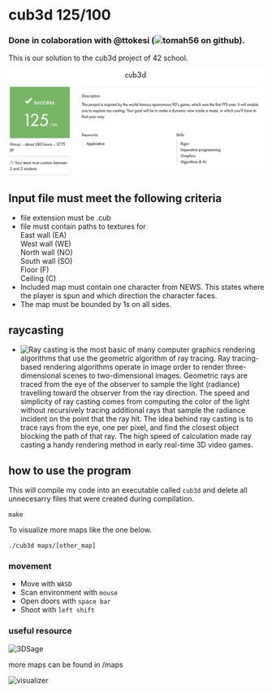 # cub3d 125/100 
### Done in colaboration with @ttokesi (![tomah56](https://github.com/tomah56) on github).

This is our solution to the cub3d project of 42 school.<br>

![result](https://github.com/Sirelaw/cub3d/blob/master/readme_addons/Screen%20Shot%202022-08-15%20at%203.25.33%20PM.png)

## Input file must meet the following criteria
- file extension must be .cub
- file must contain paths to textures for <br>
 East wall (EA)<br>
 West wall (WE)<br>
 North wall (NO)<br>
 South wall (SO)<br>
 Floor      (F)<br>
 Ceiling    (C)<br>
- Included map must contain one character from NEWS. This states where the player is spun and which direction the character faces.
- The map must be bounded by 1s on all sides.

## raycasting
- ![Ray casting](https://en.wikipedia.org/wiki/Ray_casting) is the most basic of many computer graphics rendering algorithms that use the geometric algorithm of ray tracing. Ray tracing-based rendering algorithms operate in image order to render three-dimensional scenes to two-dimensional images. Geometric rays are traced from the eye of the observer to sample the light (radiance) travelling toward the observer from the ray direction. The speed and simplicity of ray casting comes from computing the color of the light without recursively tracing additional rays that sample the radiance incident on the point that the ray hit. The idea behind ray casting is to trace rays from the eye, one per pixel, and find the closest object blocking the path of that ray. The high speed of calculation made ray casting a handy rendering method in early real-time 3D video games.

## how to use the program
This will compile my code into an executable called `cub3d` and delete all unnecesarry files that were created during compilation.<br>

```
make
```
To visualize more maps like the one below.<br>

```
./cub3d maps/[other_map]
```
### movement
- Move with ```
 WASD ```
- Scan environment with ```
 mouse ```
- Open doors with ```
 space bar ```
- Shoot with ```
 left shift ```


### useful resource
![3DSage](https://www.youtube.com/watch?v=gYRrGTC7GtA)

more maps can be found in /maps

![visualizer](https://github.com/Sirelaw/cub3d/blob/master/readme_addons/sample1.gif)